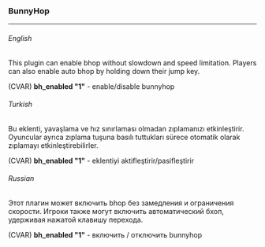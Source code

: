 ### BunnyHop

------------

###### English
This plugin can enable bhop without slowdown and speed limitation. Players can also enable auto bhop by holding down their jump key.

(CVAR) **bh_enabled "1"** - enable/disable bunnyhop

###### Turkish
Bu eklenti, yavaşlama ve hız sınırlaması olmadan zıplamanızı etkinleştirir. Oyuncular ayrıca zıplama tuşuna basılı tuttukları sürece otomatik olarak zıplamayı etkinleştirebilirler.

(CVAR) **bh_enabled "1"** - eklentiyi aktifleştirir/pasifleştirir

###### Russian
Этот плагин может включить bhop без замедления и ограничения скорости. Игроки также могут включить автоматический бхоп, удерживая нажатой клавишу перехода.

(CVAR) **bh_enabled "1"** - включить / отключить bunnyhop